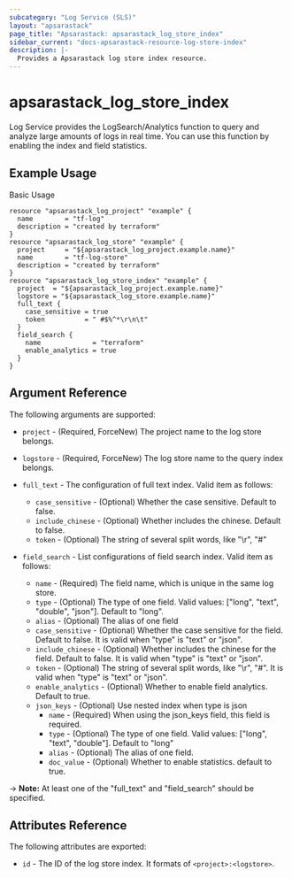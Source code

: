 ```yaml
---
subcategory: "Log Service (SLS)"
layout: "apsarastack"
page_title: "Apsarastack: apsarastack_log_store_index"
sidebar_current: "docs-apsarastack-resource-log-store-index"
description: |-
  Provides a Apsarastack log store index resource.
---
```


# apsarastack\_log\_store\_index

Log Service provides the LogSearch/Analytics function to query and analyze large amounts of logs in real time.
You can use this function by enabling the index and field statistics. 

## Example Usage

Basic Usage

```
resource "apsarastack_log_project" "example" {
  name        = "tf-log"
  description = "created by terraform"
}
resource "apsarastack_log_store" "example" {
  project     = "${apsarastack_log_project.example.name}"
  name        = "tf-log-store"
  description = "created by terraform"
}
resource "apsarastack_log_store_index" "example" {
  project  = "${apsarastack_log_project.example.name}"
  logstore = "${apsarastack_log_store.example.name}"
  full_text {
    case_sensitive = true
    token          = " #$%^*\r\n\t"
  }
  field_search {
    name             = "terraform"
    enable_analytics = true
  }
}
```


## Argument Reference

The following arguments are supported:

* `project` - (Required, ForceNew) The project name to the log store belongs.
* `logstore` - (Required, ForceNew) The log store name to the query index belongs.
* `full_text` - The configuration of full text index. Valid item as follows:

    * `case_sensitive` - (Optional) Whether the case sensitive. Default to false.
    * `include_chinese` - (Optional) Whether includes the chinese. Default to false.
    * `token` - (Optional) The string of several split words, like "\r", "#"

* `field_search` - List configurations of field search index. Valid item as follows:

    * `name` - (Required) The field name, which is unique in the same log store.
    * `type` - (Optional) The type of one field. Valid values: ["long", "text", "double", "json"]. Default to "long".
    * `alias` - (Optional) The alias of one field
    * `case_sensitive` - (Optional) Whether the case sensitive for the field. Default to false. It is valid when "type" is "text" or "json".
    * `include_chinese` - (Optional) Whether includes the chinese for the field. Default to false. It is valid when "type" is "text" or "json".
    * `token` - (Optional) The string of several split words, like "\r", "#". It is valid when "type" is "text" or "json".
    * `enable_analytics` - (Optional) Whether to enable field analytics. Default to true.
    * `json_keys` - (Optional) Use nested index when type is json
        * `name` - (Required) When using the json_keys field, this field is required.
        * `type` - (Optional) The type of one field. Valid values: ["long", "text", "double"]. Default to "long"
        * `alias` - (Optional) The alias of one field.
        * `doc_value` - (Optional) Whether to enable statistics. default to true.

-> **Note:** At least one of the "full_text" and "field_search" should be specified.

## Attributes Reference

The following attributes are exported:

* `id` - The ID of the log store index. It formats of `<project>:<logstore>`.

